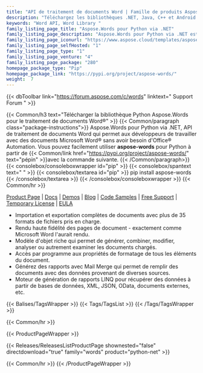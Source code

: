 ```yaml
---
title: "API de traitement de documents Word | Famille de produits Aspose.Words"
description: "Téléchargez les bibliothèques .NET, Java, C++ et Android pour créer, manipuler, convertir et afficher des documents Microsoft Word. La famille comprend également une extension, une solution et un exportateur pour Reporting Services, SharePoint et JasperReports."
keywords: "Word API, Word Library "
family_listing_page_title: "Aspose.Words pour Python via .NET"
family_listing_page_description: "Aspose.Words pour Python via .NET est une API avancée de traitement de documents Word qui vous permet d'effectuer un large éventail de tâches de traitement de documents directement dans vos applications."
family_listing_page_iconurl: "https://www.aspose.cloud/templates/aspose/App_Themes/V3/images/words/272x272/aspose_words-for-net.png"
family_listing_page_selfHosted: "1"
family_listing_page_type: "1"
family_listing_page_venture: "4"
family_listing_page_package: "280"
homepage_package_type: "Pip"
homepage_package_link: "https://pypi.org/project/aspose-words/"
weight:  7
---
```


{{< dbToolbar link="https://forum.aspose.com/c/words" linktext=" Support Forum " >}}

{{< Common/h3 text="Télécharger la bibliothèque Python Aspose.Words pour le traitement de documents Word®"  >}}
{{< Common/paragraph class="package-instructions">}}
Aspose.Words pour Python via .NET, API de traitement de documents Word qui permet aux développeurs de travailler avec des documents Microsoft Word® sans avoir besoin d'Office® Automation.
Vous pouvez facilement utiliser <b>aspose-words</b> pour Python à partir de
{{< Common/link href="https://pypi.org/project/aspose-words/" text="pépin"  >}}avec la commande suivante.
{{< /Common/paragraph>}}
{{< consolebox/consoleboxwrapper id="pip" >}}
       {{< consolebox/spantext text=" " >}}
       {{< consolebox/textarea id="pip" >}} pip install aspose-words {{< /consolebox/textarea >}}
{{< /consolebox/consoleboxwrapper >}}
{{< Common/hr >}}

[Product Page](https://products.aspose.com/words/python-net/) | [Docs](https://docs.aspose.com/words/python-net/) | [Demos](https://products.aspose.app/words/family/) | [Blog](https://blog.aspose.com/categories/aspose.words-product-family/) | [Code Samples](https://github.com/aspose-words/Aspose.words-for-Python-via-.NET) | [Free Support](https://forum.aspose.com/c/words/8) | [Temporary License](https://purchase.aspose.com/temporary-license) | [EULA](https://about.aspose.com/legal/eula/)

- Importation et exportation complètes de documents avec plus de 35 formats de fichiers pris en charge.
- Rendu haute fidélité des pages de document - exactement comme Microsoft Word l'aurait rendu.
- Modèle d'objet riche qui permet de générer, combiner, modifier, analyser ou autrement examiner les documents chargés.
- Accès par programme aux propriétés de formatage de tous les éléments du document.
- Générez des rapports avec Mail Merge qui permet de remplir des documents avec des données provenant de diverses sources.
- Moteur de génération de rapports LINQ pour récupérer des données à partir de bases de données, XML, JSON, OData, documents externes, etc.

{{< Balises/TagsWrapper >}}
 {{< Tags/TagsList >}}
{{< /Tags/TagsWrapper >}}

{{< Common/hr >}}

{{< ProductPageWrapper >}}
<!-- ReleasesListProductPage-->
   {{< Releases/ReleasesListProductPage shownested="false"  directdownload="true" family="words" product="python-net" >}}
<!-- /ReleasesListProductPage-->
{{< Common/hr >}}
{{< /ProductPageWrapper >}}

